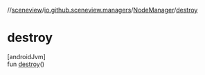 //[sceneview](../../../index.md)/[io.github.sceneview.managers](../index.md)/[NodeManager](index.md)/[destroy](destroy.md)

# destroy

[androidJvm]\
fun [destroy](destroy.md)()
